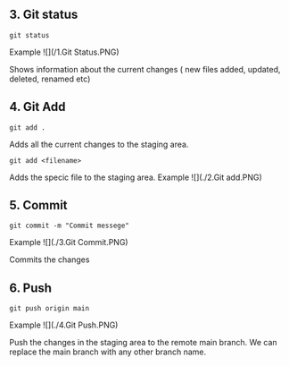 ## 3. Git status
```
git status
```
Example
![](/1.Git Status.PNG)

Shows information about the current changes ( new files added, updated, deleted, renamed etc)

## 4. Git Add
```
git add .
```
Adds all the current changes to the staging area.

```
git add <filename>
```
Adds the specic file to the staging area.
Example
![](./2.Git add.PNG)

## 5. Commit
```
git commit -m "Commit messege"
```
Example
![](./3.Git Commit.PNG)

Commits the changes

## 6. Push

```
git push origin main
```
Example
![](./4.Git Push.PNG)

Push the changes in the staging area to the remote main branch. We can replace the main branch with any other branch name.
